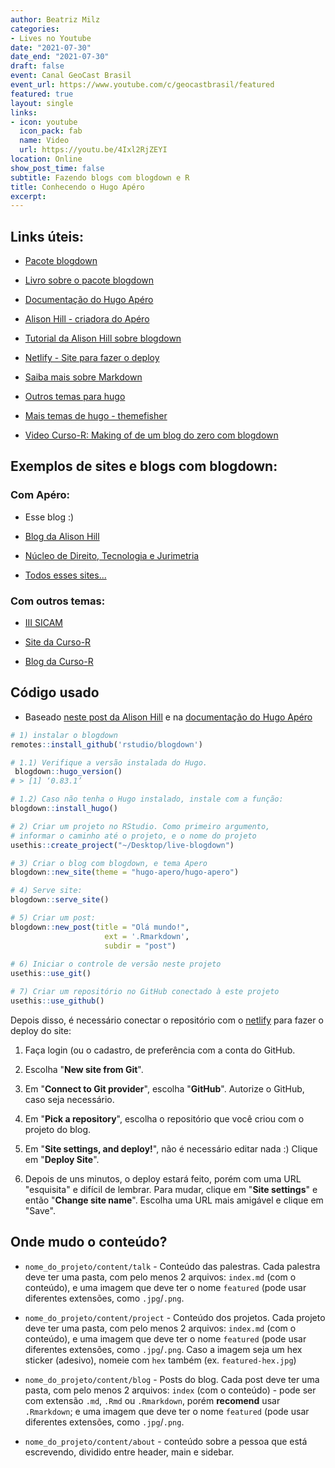 ```yaml
---
author: Beatriz Milz
categories:
- Lives no Youtube
date: "2021-07-30"
date_end: "2021-07-30"
draft: false
event: Canal GeoCast Brasil
event_url: https://www.youtube.com/c/geocastbrasil/featured
featured: true
layout: single
links:
- icon: youtube
  icon_pack: fab
  name: Video
  url: https://youtu.be/4Ixl2RjZEYI
location: Online
show_post_time: false
subtitle: Fazendo blogs com blogdown e R
title: Conhecendo o Hugo Apéro
excerpt: 
---
```


## Links úteis:

-   [Pacote blogdown](https://pkgs.rstudio.com/blogdown/)

-   [Livro sobre o pacote blogdown](https://bookdown.org/yihui/blogdown/)

-   [Documentação do Hugo Apéro](https://hugo-apero.netlify.app/)

-   [Alison Hill - criadora do Apéro](https://alison.rbind.io/)

-   [Tutorial da Alison Hill sobre blogdown](https://alison.rbind.io/blog/2020-12-new-year-new-blogdown/)

-   [Netlify - Site para fazer o deploy](https://www.netlify.com/)

-   [Saiba mais sobre Markdown](https://livro.curso-r.com/9-1-markdown.html)

-   [Outros temas para hugo](https://themes.gohugo.io/)

-   [Mais temas de hugo - themefisher](https://github.com/themefisher)

-   [Video Curso-R: Making of de um blog do zero com blogdown](https://www.youtube.com/watch?v=PjUcR2cZTW8&t=2s)

## Exemplos de sites e blogs com blogdown:

### Com Apéro:

-   Esse blog :)

-   [Blog da Alison Hill](https://alison.rbind.io/)

-   [Núcleo de Direito, Tecnologia e Jurimetria](https://ndtj.com.br/)

-   [Todos esses sites...](https://hugo-apero-docs.netlify.app/project/)


### Com outros temas:

-   [III SICAM](https://sicam.com.br/)

-   [Site da Curso-R](https://curso-r.com/)

-   [Blog da Curso-R](https://blog.curso-r.com/)



## Código usado

-   Baseado [neste post da Alison Hill](https://alison.rbind.io/blog/2020-12-new-year-new-blogdown/) e na [documentação do Hugo Apéro](https://hugo-apero-docs.netlify.app/start/)

```r
# 1) instalar o blogdown
remotes::install_github('rstudio/blogdown')

# 1.1) Verifique a versão instalada do Hugo. 
 blogdown::hugo_version()
# > [1] ‘0.83.1’

# 1.2) Caso não tenha o Hugo instalado, instale com a função:
blogdown::install_hugo()

# 2) Criar um projeto no RStudio. Como primeiro argumento, 
# informar o caminho até o projeto, e o nome do projeto
usethis::create_project("~/Desktop/live-blogdown")

# 3) Criar o blog com blogdown, e tema Apero
blogdown::new_site(theme = "hugo-apero/hugo-apero")

# 4) Serve site: 
blogdown::serve_site()

# 5) Criar um post:
blogdown::new_post(title = "Olá mundo!", 
                     ext = '.Rmarkdown', 
                     subdir = "post")
                     
# 6) Iniciar o controle de versão neste projeto                     
usethis::use_git()   

# 7) Criar um repositório no GitHub conectado à este projeto
usethis::use_github()
```

Depois disso, é necessário conectar o repositório com o [netlify](https://app.netlify.com/) para fazer o deploy do site:

1.  Faça login (ou o cadastro, de preferência com a conta do GitHub.

2.  Escolha "**New site from Git**".

3.  Em "**Connect to Git provider**", escolha "**GitHub**". Autorize o GitHub, caso seja necessário.

4.  Em "**Pick a repository**", escolha o repositório que você criou com o projeto do blog.

5.  Em "**Site settings, and deploy!**", não é necessário editar nada :) Clique em "**Deploy Site**".

6.  Depois de uns minutos, o deploy estará feito, porém com uma URL "esquisita" e difícil de lembrar. Para mudar, clique em "**Site settings**" e então "**Change site name**". Escolha uma URL mais amigável e clique em "Save".

## Onde mudo o conteúdo?

 - `nome_do_projeto/content/talk` - Conteúdo das palestras. Cada palestra deve ter uma pasta, com pelo menos  2 arquivos: `index.md` (com o conteúdo), e uma imagem que deve ter o nome `featured` (pode usar diferentes extensões, como `.jpg`/`.png`.

- `nome_do_projeto/content/project` - Conteúdo dos projetos. Cada projeto deve ter uma pasta, com pelo menos 2 arquivos: `index.md` (com o conteúdo), e uma imagem que deve ter o nome `featured` (pode usar diferentes extensões, como `.jpg`/`.png`. Caso a imagem  seja um hex sticker (adesivo), nomeie com `hex` também (ex. `featured-hex.jpg`)


- `nome_do_projeto/content/blog` - Posts do blog. Cada post deve ter uma pasta, com pelo menos 2 arquivos: `index` (com o conteúdo) - pode ser com extensão `.md`, `.Rmd` ou `.Rmarkdown`, porém **recomend** usar `.Rmarkdown`; e uma imagem que deve ter o nome `featured` (pode usar diferentes extensões, como `.jpg`/`.png`.

- `nome_do_projeto/content/about` - conteúdo sobre a pessoa que está escrevendo, dividido entre header, main e sidebar.
